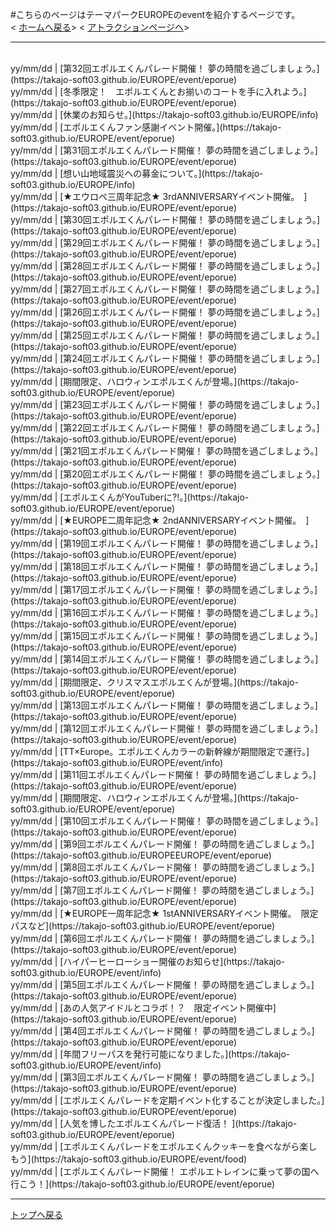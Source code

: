 #こちらのページはテーマパークEUROPEのeventを紹介するページです。<br>
<
[ホームへ戻る](https://takajo-soft03.github.io/EUROPE/)>
<
[アトラクションページへ](https://takajo-soft03.github.io/EUROPE/attraction)> <br>
<hr>
<br>
yy/mm/dd | [第32回エポルエくんパレード開催！ 夢の時間を過ごしましょう。](https://takajo-soft03.github.io/EUROPE/event/eporue)<br>
yy/mm/dd | [冬季限定！　エポルエくんとお揃いのコートを手に入れよう。](https://takajo-soft03.github.io/EUROPE/event/eporue)<br>
yy/mm/dd | [休業のお知らせ。](https://takajo-soft03.github.io/EUROPE/info)<br>
yy/mm/dd | [エポルエくんファン感謝イベント開催。](https://takajo-soft03.github.io/EUROPE/event/eporue)<br>
yy/mm/dd | [第31回エポルエくんパレード開催！ 夢の時間を過ごしましょう。](https://takajo-soft03.github.io/EUROPE/event/eporue)<br>
yy/mm/dd | [想い山地域震災への募金について。](https://takajo-soft03.github.io/EUROPE/info)<br>
yy/mm/dd | [★エウロペ三周年記念★ 3rdANNIVERSARYイベント開催。　](https://takajo-soft03.github.io/EUROPE/event/eporue)<br>
yy/mm/dd | [第30回エポルエくんパレード開催！ 夢の時間を過ごしましょう。](https://takajo-soft03.github.io/EUROPE/event/eporue)<br>
yy/mm/dd | [第29回エポルエくんパレード開催！ 夢の時間を過ごしましょう。](https://takajo-soft03.github.io/EUROPE/event/eporue)<br>
yy/mm/dd | [第28回エポルエくんパレード開催！ 夢の時間を過ごしましょう。](https://takajo-soft03.github.io/EUROPE/event/eporue)<br>
yy/mm/dd | [第27回エポルエくんパレード開催！ 夢の時間を過ごしましょう。](https://takajo-soft03.github.io/EUROPE/event/eporue)<br>
yy/mm/dd | [第26回エポルエくんパレード開催！ 夢の時間を過ごしましょう。](https://takajo-soft03.github.io/EUROPE/event/eporue)<br>
yy/mm/dd | [第25回エポルエくんパレード開催！ 夢の時間を過ごしましょう。](https://takajo-soft03.github.io/EUROPE/event/eporue)<br>
yy/mm/dd | [第24回エポルエくんパレード開催！ 夢の時間を過ごしましょう。](https://takajo-soft03.github.io/EUROPE/event/eporue)<br>
yy/mm/dd | [期間限定、ハロウィンエポルエくんが登場。](https://takajo-soft03.github.io/EUROPE/event/eporue)<br>
yy/mm/dd | [第23回エポルエくんパレード開催！ 夢の時間を過ごしましょう。](https://takajo-soft03.github.io/EUROPE/event/eporue)<br>
yy/mm/dd | [第22回エポルエくんパレード開催！ 夢の時間を過ごしましょう。](https://takajo-soft03.github.io/EUROPE/event/eporue)<br>
yy/mm/dd | [第21回エポルエくんパレード開催！ 夢の時間を過ごしましょう。](https://takajo-soft03.github.io/EUROPE/event/eporue)<br>
yy/mm/dd | [第20回エポルエくんパレード開催！ 夢の時間を過ごしましょう。](https://takajo-soft03.github.io/EUROPE/event/eporue)<br>
yy/mm/dd | [エポルエくんがYouTuberに?!。](https://takajo-soft03.github.io/EUROPE/event/eporue)<br>
yy/mm/dd | [★EUROPE二周年記念★ 2ndANNIVERSARYイベント開催。　](https://takajo-soft03.github.io/EUROPE/event/eporue)<br>
yy/mm/dd | [第19回エポルエくんパレード開催！ 夢の時間を過ごしましょう。](https://takajo-soft03.github.io/EUROPE/event/eporue)<br>
yy/mm/dd | [第18回エポルエくんパレード開催！ 夢の時間を過ごしましょう。](https://takajo-soft03.github.io/EUROPE/event/eporue)<br>
yy/mm/dd | [第17回エポルエくんパレード開催！ 夢の時間を過ごしましょう。](https://takajo-soft03.github.io/EUROPE/event/eporue)<br>
yy/mm/dd | [第16回エポルエくんパレード開催！ 夢の時間を過ごしましょう。](https://takajo-soft03.github.io/EUROPE/event/eporue)<br>
yy/mm/dd | [第15回エポルエくんパレード開催！ 夢の時間を過ごしましょう。](https://takajo-soft03.github.io/EUROPE/event/eporue)<br>
yy/mm/dd | [第14回エポルエくんパレード開催！ 夢の時間を過ごしましょう。](https://takajo-soft03.github.io/EUROPE/event/eporue)<br>
yy/mm/dd | [期間限定、クリスマスエポルエくんが登場。](https://takajo-soft03.github.io/EUROPE/event/eporue)<br>
yy/mm/dd | [第13回エポルエくんパレード開催！ 夢の時間を過ごしましょう。](https://takajo-soft03.github.io/EUROPE/event/eporue)<br>
yy/mm/dd | [第12回エポルエくんパレード開催！ 夢の時間を過ごしましょう。](https://takajo-soft03.github.io/EUROPE/event/eporue)<br>
yy/mm/dd | [TT×Europe。エポルエくんカラーの新幹線が期間限定で運行。](https://takajo-soft03.github.io/EUROPE/event/info)<br>
yy/mm/dd | [第11回エポルエくんパレード開催！ 夢の時間を過ごしましょう。](https://takajo-soft03.github.io/EUROPE/event/eporue)<br>
yy/mm/dd | [期間限定、ハロウィンエポルエくんが登場。](https://takajo-soft03.github.io/EUROPE/event/eporue)<br>
yy/mm/dd | [第10回エポルエくんパレード開催！ 夢の時間を過ごしましょう。](https://takajo-soft03.github.io/EUROPE/event/eporue)<br>
yy/mm/dd | [第9回エポルエくんパレード開催！ 夢の時間を過ごしましょう。](https://takajo-soft03.github.io/EUROPEEUROPE/event/eporue)<br>
yy/mm/dd | [第8回エポルエくんパレード開催！ 夢の時間を過ごしましょう。](https://takajo-soft03.github.io/EUROPE/event/eporue)<br>
yy/mm/dd | [第7回エポルエくんパレード開催！ 夢の時間を過ごしましょう。](https://takajo-soft03.github.io/EUROPE/event/eporue)<br>
yy/mm/dd | [★EUROPE一周年記念★ 1stANNIVERSARYイベント開催。　限定パスなど](https://takajo-soft03.github.io/EUROPE/event/eporue)<br>
yy/mm/dd | [第6回エポルエくんパレード開催！ 夢の時間を過ごしましょう。](https://takajo-soft03.github.io/EUROPE/event/eporue)<br>
yy/mm/dd | [ハイパーヒーローショー開催のお知らせ](https://takajo-soft03.github.io/EUROPE/event/info)<br>
yy/mm/dd | [第5回エポルエくんパレード開催！ 夢の時間を過ごしましょう。](https://takajo-soft03.github.io/EUROPE/event/eporue)<br>
yy/mm/dd | [あの人気アイドルとコラボ！？　限定イベント開催中](https://takajo-soft03.github.io/EUROPE/event/eporue)<br>
yy/mm/dd | [第4回エポルエくんパレード開催！ 夢の時間を過ごしましょう。](https://takajo-soft03.github.io/EUROPE/event/eporue)<br>
yy/mm/dd | [年間フリーパスを発行可能になりました。](https://takajo-soft03.github.io/EUROPE/event/info)<br>
yy/mm/dd | [第3回エポルエくんパレード開催！ 夢の時間を過ごしましょう。](https://takajo-soft03.github.io/EUROPE/event/eporue)<br>
yy/mm/dd | [エポルエくんパレードを定期イベント化することが決定しました。](https://takajo-soft03.github.io/EUROPE/event/eporue)<br>
yy/mm/dd | [人気を博したエポルエくんパレード復活！ ](https://takajo-soft03.github.io/EUROPE/event/eporue)<br>
yy/mm/dd | [エポルエくんパレードをエポルエくんクッキーを食べながら楽しもう](https://takajo-soft03.github.io/EUROPE/event/food)<br>
yy/mm/dd | [エポルエくんパレード開催！ エポルエトレインに乗って夢の国へ行こう！](https://takajo-soft03.github.io/EUROPE/event/eporue)<br>
<hr>

[トップへ戻る](https://takajo-soft03.github.io/EUROPE/event)
